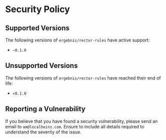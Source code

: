 # Security Policy

## Supported Versions

The following versions of `ergebnis/rector-rules` have active support:

- `~0.1.0`

## Unsupported Versions

The following versions of `ergebnis/rector-rules` have reached their end of life:

- `<0.1.0`

## Reporting a Vulnerability

If you believe that you have found a security vulnerability, please send an email to `am@localheinz.com`. Ensure to include all details required to understand the severity of the issue.
